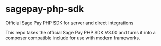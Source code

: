 sagepay-php-sdk
===============

Official Sage Pay PHP SDK for server and direct integrations

This repo takes the official Sage Pay PHP SDK V3.00 and turns it into a composer compatible include for use with modern frameworks.

